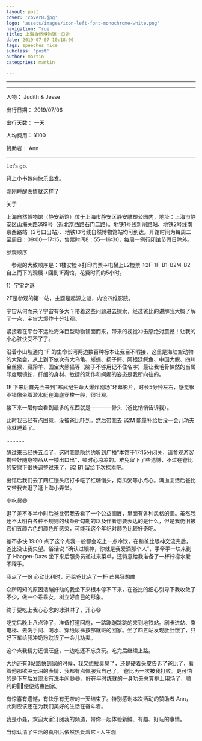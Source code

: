 ```yaml
---
layout: post
cover: 'cover8.jpg'
logo: 'assets/images/icon-left-font-monochrome-white.png'
navigation: True
title: 上海自然博物馆一日游
date: 2019-07-07 10:18:00
tags: speeches nice
subclass: 'post'
author: martin
categories: martin

---
```


**************************************

---

人物： Judith & Jesse

出行日期： 2019/07/06

出行天数： 一天

人均费用： ¥100

赞助者： Ann

---

Let‘s go.

背上小书包向快乐出发。



刚刚睡醒表情就这样了



关于

上海自然博物馆（静安新馆）位于上海市静安区静安雕塑公园内，地址：上海市静安区山海关路399号（近北京西路石门二路）。地铁1号线新闸路站、地铁2号线南京西路站（2号口出站）、地铁13号线自然博物馆站均可到达。开馆时间为每周二至周日：09:00—17:15，售票时间8：55—16:30，每周一例行闭馆节假日除外。





参观顺序

　参观的大致顺序是：1楼安检→打印门票→电梯上L2检票→2F-1F-B1-B2M-B2 自上而下的观展→回到1F离馆，花费时间约5小时。



1）宇宙之谜

2F是参观的第一站，主题是起源之谜，内设四维影院。

宇宙从何而来？宇宙有多大？带着这些问题进去探索，经过爸比的讲解我大概了解了一点，宇宙大爆炸十分壮观。



紧接着在平台不远处海洋巨型动物铺面而来，带来的视觉冲击感绝对震撼！让我的小心脏快受不了了。





沿着小山坡通向 1F 的生命长河两边数百种标本让我目不暇接，这里是海陆空动物的大聚会。从上到下依次有大乌龟、蜥蜴、扬子鳄、阿根廷鳄鱼、中国大鲵、四川金丝猴、藏羚羊、国宝大熊猫等（脑子不够用记不住名字）最让我毛骨悚然的当属印度眼镜蛇，纤细的身材、敏捷的动作和婀娜的姿态是我所向往的。



















1F 下来后首先会来到“寒武纪生命大爆炸剧场”环幕影片，时长5分钟左右，感觉很不错像坐着潜水艇在海底穿梭一般，很壮观。

接下来一层你会看到最多的东西就是————骨头（爸比悄悄告诉我）。

此时我已经有点困意，没被爸比吓到。然后带我去 B2M 能量补给后没一会儿功夫我就睡着了。

…………



醒过来已经快五点了，这时我隐隐约约听到广播“本馆于17:15分闭关，请参观游客携带好随身物品从一楼出口出”，顿时心凉凉的。难免留下了些遗憾，不过在爸比的安慰下很快调整过来了，B2 B1 留给下次探索吧。  





出馆后我们去了网红馒头店打卡吃了红糖馒头，南瓜粥等小点心。满血复活后爸比又带我去逛了逛上海小弄堂。





小吃货😄





逛了差不多半小时后爸比带我去看了一个公益画展，里面有各种风格的画。虽然我还不太明白各种不规则的线条所勾勒的以及作者想要表达的是什么，但是我仍旧被它们五颜六色的颜色所感染，可能我这个年纪对颜色比较好奇吧。



差不多快 19:00 点了这个点我一般都会吃上一点冷饮，在和爸比眼神交流完后，爸比没让我失望。俗话说 “确认过眼神，你就是我爱滴那个人”，手牵手一块来到了 Häagen-Dazs 坐下来后服务员递过来菜单，还特意给我准备了一杯柠檬水爱不释手。



我点了一份 心动比利时，还给爸比点了一杯 芒果狂想曲

众所周知的原因活蹦好动的我坐下来根本停不下来，在爸比的细心引导下我收敛了不少，做一个乖乖女，树立好自己的形象。



终于要吃上我心心念的冰淇淋了，开心😄





吃完后晚上八点钟了，准备打道回府，一路蹦蹦跳跳的来到地铁站。刷卡进站、乘电梯、去洗手间、喝水、穿纸尿裤按部就班的回家。坐了四五站发现肚肚饿了，只好下车给我冲奶粉耽误了一会儿功夫。





这个点我精力还很旺盛，一边吃还不忘贪玩。吃完后继续上路。

大约还有3站路快到家的时候，我又想拉臭臭了，还是硬着头皮告诉了爸比了，看着他那欲哭无泪的表情，我都有点佩服我自己了， 爸比再一次被我打败。更可怕的是下车后发现没有洗手间😄😄，好在平时练就的一身功夫总算排上用场了，顺利的💩💩便便结束回家。

有惊喜有遗憾，有快乐有无奈的一天结束了。特别感谢本次活动的赞助者 Ann，此刻应该还在为我们美好的生活在奋斗着。

我是小淼，欢迎大家订阅我的频道，带你一起体验新鲜、有趣、好玩的事情。

当你认清了生活的真相后依然热爱着它 · 人生观








